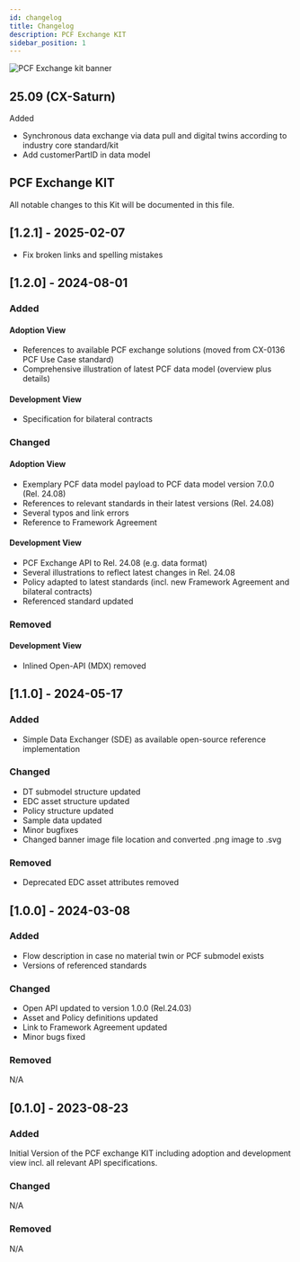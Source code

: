 ```yaml
---
id: changelog
title: Changelog
description: PCF Exchange KIT
sidebar_position: 1
---
```


![PCF Exchange kit banner](@site/static/img/kits/pcf/pcf-kit-logo.svg)

## 25.09 (CX-Saturn)

Added

- Synchronous data exchange via data pull and digital twins according to industry core standard/kit
- Add customerPartID in data model

## PCF Exchange KIT

All notable changes to this Kit will be documented in this file.

## [1.2.1] - 2025-02-07

- Fix broken links and spelling mistakes

## [1.2.0] - 2024-08-01

### Added

#### Adoption View

- References to available PCF exchange solutions (moved from CX-0136 PCF Use Case standard)
- Comprehensive illustration of latest PCF data model (overview plus details)

#### Development View

- Specification for bilateral contracts

### Changed

#### Adoption View

- Exemplary PCF data model payload to PCF data model version 7.0.0 (Rel. 24.08)
- References to relevant standards in their latest versions (Rel. 24.08)
- Several typos and link errors
- Reference to Framework Agreement

#### Development View

- PCF Exchange API to Rel. 24.08 (e.g. data format)
- Several illustrations to reflect latest changes in Rel. 24.08
- Policy adapted to latest standards (incl. new Framework Agreement and bilateral contracts)
- Referenced standard updated

### Removed

#### Development View

- Inlined Open-API (MDX) removed

## [1.1.0] - 2024-05-17

### Added

- Simple Data Exchanger (SDE) as available open-source reference implementation

### Changed

- DT submodel structure updated
- EDC asset structure updated
- Policy structure updated
- Sample data updated
- Minor bugfixes
- Changed banner image file location and converted .png image to .svg

### Removed

- Deprecated EDC asset attributes removed

## [1.0.0] - 2024-03-08

### Added

- Flow description in case no material twin or PCF submodel exists
- Versions of referenced standards

### Changed

- Open API updated to version 1.0.0 (Rel.24.03)
- Asset and Policy definitions updated
- Link to Framework Agreement updated
- Minor bugs fixed

### Removed

N/A

## [0.1.0] - 2023-08-23

### Added

Initial Version of the PCF exchange KIT including adoption and development view incl. all relevant API specifications.

### Changed

N/A

### Removed

N/A
